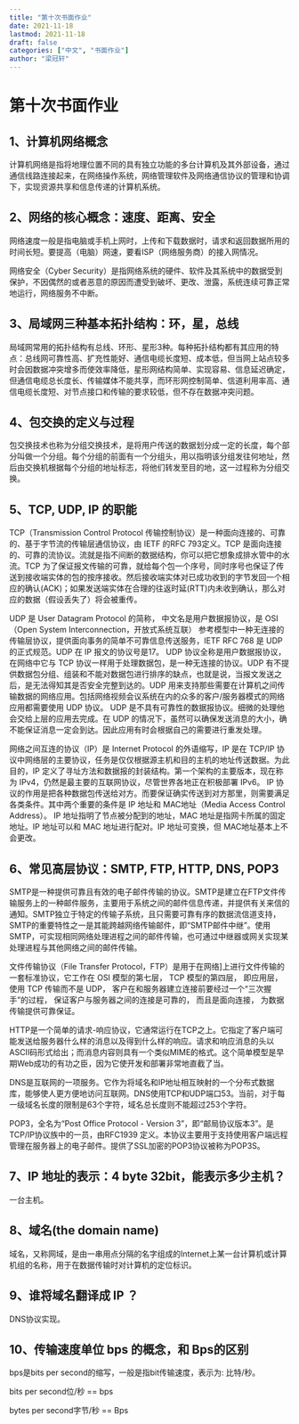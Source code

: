 ```yaml
---
title: "第十次书面作业"
date: 2021-11-18
lastmod: 2021-11-18
draft: false
categories: ["中文", "书面作业"]
author: "梁冠轩"
---
```


# 第十次书面作业

## 1、计算机网络概念 

计算机网络是指将地理位置不同的具有独立功能的多台计算机及其外部设备，通过通信线路连接起来，在网络操作系统，网络管理软件及网络通信协议的管理和协调下，实现资源共享和信息传递的计算机系统。

## 2、网络的核心概念：速度、距离、安全 

网络速度一般是指电脑或手机上网时，上传和下载数据时，请求和返回数据所用的时间长短。要提高（电脑）网速，要看ISP（网络服务商）的接入网情况。

网络安全（Cyber Security）是指网络系统的硬件、软件及其系统中的数据受到保护，不因偶然的或者恶意的原因而遭受到破坏、更改、泄露，系统连续可靠正常地运行，网络服务不中断。

## 3、局域网三种基本拓扑结构：环，星，总线

局域网常用的拓扑结构有总线、环形、星形3种。每种拓扑结构都有其应用的特点：总线网可靠性高、扩充性能好、通信电缆长度短、成本低，但当网上站点较多时会因数据冲突增多而使效率降低，星形网结构简单、实现容易、信息延迟确定，但通信电缆总长度长、传输媒体不能共享，而环形网控制简单、信道利用率高、通信电缆长度短、对节点接口和传输的要求较低，但不存在数据冲突问题。

## 4、包交换的定义与过程 

包交换技术也称为分组交换技术，是将用户传送的数据划分成一定的长度，每个部分叫做一个分组。每个分组的前面有一个分组头，用以指明该分组发往何地址，然后由交换机根据每个分组的地址标志，将他们转发至目的地，这一过程称为分组交换。

## 5、TCP, UDP, IP 的职能 

TCP（Transmission Control Protocol 传输控制协议）是一种面向连接的、可靠的、基于字节流的传输层通信协议，由 IETF 的RFC 793定义。TCP 是面向连接的、可靠的流协议。流就是指不间断的数据结构，你可以把它想象成排水管中的水流。TCP 为了保证报文传输的可靠，就给每个包一个序号，同时序号也保证了传送到接收端实体的包的按序接收。然后接收端实体对已成功收到的字节发回一个相应的确认(ACK)；如果发送端实体在合理的往返时延(RTT)内未收到确认，那么对应的数据（假设丢失了）将会被重传。

UDP 是 User Datagram Protocol 的简称， 中文名是用户数据报协议，是 OSI（Open System Interconnection，开放式系统互联） 参考模型中一种无连接的传输层协议，提供面向事务的简单不可靠信息传送服务，IETF RFC 768 是 UDP 的正式规范。UDP 在 IP 报文的协议号是17。 UDP 协议全称是用户数据报协议，在网络中它与 TCP 协议一样用于处理数据包，是一种无连接的协议。UDP 有不提供数据包分组、组装和不能对数据包进行排序的缺点，也就是说，当报文发送之后，是无法得知其是否安全完整到达的。UDP 用来支持那些需要在计算机之间传输数据的网络应用。包括网络视频会议系统在内的众多的客户/服务器模式的网络应用都需要使用 UDP 协议。 UDP 是不具有可靠性的数据报协议。细微的处理他会交给上层的应用去完成。在 UDP 的情况下，虽然可以确保发送消息的大小，确不能保证消息一定会到达。因此应用有时会根据自己的需要进行重发处理。

网络之间互连的协议（IP）是 Internet Protocol 的外语缩写，IP 是在 TCP/IP 协议中网络层的主要协议，任务是仅仅根据源主机和目的主机的地址传送数据。为此目的，IP 定义了寻址方法和数据报的封装结构。第一个架构的主要版本，现在称为 IPv4，仍然是最主要的互联网协议，尽管世界各地正在积极部署 IPv6。 IP 协议的作用是把各种数据包传送给对方。而要保证确实传送到对方那里，则需要满足各类条件。其中两个重要的条件是 IP 地址和 MAC地址（Media Access Control Address）。 IP 地址指明了节点被分配到的地址，MAC 地址是指网卡所属的固定地址。IP 地址可以和 MAC 地址进行配对。IP 地址可变换，但 MAC地址基本上不会更改。

## 6、常见高层协议：SMTP, FTP, HTTP, DNS, POP3 

SMTP是一种提供可靠且有效的电子邮件传输的协议。SMTP是建立在FTP文件传输服务上的一种邮件服务，主要用于系统之间的邮件信息传递，并提供有关来信的通知。SMTP独立于特定的传输子系统，且只需要可靠有序的数据流信道支持，SMTP的重要特性之一是其能跨越网络传输邮件，即“SMTP邮件中继”。使用SMTP，可实现相同网络处理进程之间的邮件传输，也可通过中继器或网关实现某处理进程与其他网络之间的邮件传输。

文件传输协议（File Transfer Protocol，FTP）是用于在网络]上进行文件传输的一套标准协议，它工作在 OSI 模型的第七层， TCP 模型的第四层， 即应用层， 使用 TCP 传输而不是 UDP， 客户在和服务器建立连接前要经过一个“三次握手”的过程， 保证客户与服务器之间的连接是可靠的， 而且是面向连接， 为数据传输提供可靠保证。

HTTP是一个简单的请求-响应协议，它通常运行在TCP之上。它指定了客户端可能发送给服务器什么样的消息以及得到什么样的响应。请求和响应消息的头以ASCII码形式给出；而消息内容则具有一个类似MIME的格式。这个简单模型是早期Web成功的有功之臣，因为它使开发和部署非常地直截了当。

DNS是互联网的一项服务。它作为将域名和IP地址相互映射的一个分布式数据库，能够使人更方便地访问互联网。DNS使用TCP和UDP端口53。当前，对于每一级域名长度的限制是63个字符，域名总长度则不能超过253个字符。

POP3，全名为“Post Office Protocol - Version 3”，即“邮局协议版本3”。是TCP/IP协议族中的一员，由RFC1939 定义。本协议主要用于支持使用客户端远程管理在服务器上的电子邮件。提供了SSL加密的POP3协议被称为POP3S。

## 7、IP 地址的表示：4 byte 32bit，能表示多少主机？

一台主机。

## 8、域名(the domain name) 

域名，又称网域，是由一串用点分隔的名字组成的Internet上某一台计算机或计算机组的名称，用于在数据传输时对计算机的定位标识。

## 9、谁将域名翻译成 IP ？ 

DNS协议实现。

## 10、传输速度单位 bps 的概念，和 Bps的区别

bps是bits per second的缩写，一般是指bit传输速度，表示为: 比特/秒。

bits per second位/秒 == bps

bytes per second字节/秒 == Bps